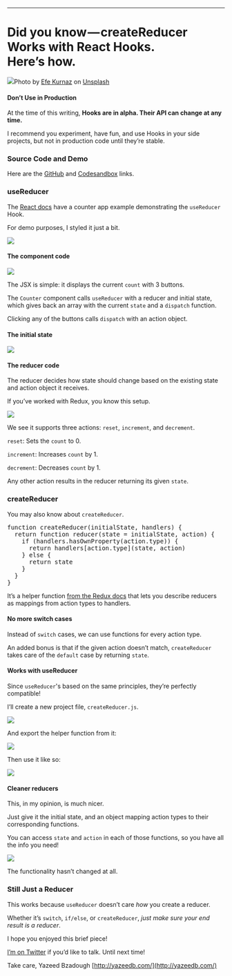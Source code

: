 * * *

# Did you know — createReducer Works with React Hooks. Here’s how.

![](https://cdn-images-1.medium.com/max/1600/1*RNCvaJoz27hcyN3WzHFwNg.jpeg)Photo by [Efe Kurnaz](https://unsplash.com/photos/Rs5BQj5zbf8?utm_source=unsplash&utm_medium=referral&utm_content=creditCopyText) on [Unsplash](https://unsplash.com/search/photos/hooks?utm_source=unsplash&utm_medium=referral&utm_content=creditCopyText)

#### Don’t Use in Production

At the time of this writing, **Hooks are in alpha. Their API can change at any time.**

I recommend you experiment, have fun, and use Hooks in your side projects, but not in production code until they’re stable.

### Source Code and Demo

Here are the [GitHub](https://github.com/yazeedb/react-createReducer-demo/) and [Codesandbox](https://codesandbox.io/s/github/yazeedb/react-createReducer-demo/tree/master/) links.

### useReducer

The [React docs](https://reactjs.org/docs/hooks-reference.html#usereducer) have a counter app example demonstrating the `useReducer` Hook.

For demo purposes, I styled it just a bit.

![](https://cdn-images-1.medium.com/max/1600/1*pe5b5CE-WaFteXtmzHIyHQ.gif)

#### The component code

![](https://cdn-images-1.medium.com/max/1600/1*vwqAHCV11OFG8lrjjz_05g.png)

The JSX is simple: it displays the current `count` with 3 buttons.

The `Counter` component calls `useReducer` with a reducer and initial state, which gives back an array with the current `state` and a `dispatch` function.

Clicking any of the buttons calls `dispatch` with an action object.

#### The initial state

![](https://cdn-images-1.medium.com/max/1600/1*CzA8Zc-Y2f4ATTQRV03w2w.png)

#### The reducer code

The reducer decides how state should change based on the existing state and action object it receives.

If you’ve worked with Redux, you know this setup.

![](https://cdn-images-1.medium.com/max/1600/1*WDNzQEnj2IqfDxhtmdSgpw.png)

We see it supports three actions: `reset`, `increment`, and `decrement`.

`reset`: Sets the `count` to 0.

`increment`: Increases `count` by 1.

`decrement`: Decreases `count` by 1.

Any other action results in the reducer returning its given `state`.

### createReducer

You may also know about `createReducer`.

<pre name="7377" id="7377" class="graf graf--pre graf-after--p">function createReducer(initialState, handlers) {
  return function reducer(state = initialState, action) {
    if (handlers.hasOwnProperty(action.type)) {
      return handlers[action.type](state, action)
    } else {
      return state
    }
  }
}</pre>

It’s a helper function [from the Redux docs](https://redux.js.org/recipes/reducingboilerplate) that lets you describe reducers as mappings from action types to handlers.

#### No more switch cases

Instead of `switch` cases, we can use functions for every action type.

An added bonus is that if the given action doesn’t match, `createReducer` takes care of the `default` case by returning `state`.

#### Works with useReducer

Since `useReducer`'s based on the same principles, they’re perfectly compatible!

I’ll create a new project file, `createReducer.js`.

![](https://cdn-images-1.medium.com/max/1600/1*F6Mc6LYYEioMih5krutO2g.png)

And export the helper function from it:

![](https://cdn-images-1.medium.com/max/1600/1*VQY7hwr2irQeUtC2v546-g.png)

Then use it like so:

![](https://cdn-images-1.medium.com/max/1600/1*l2XXR2nNj-RHeU5TK8GnqA.png)

#### Cleaner reducers

This, in my opinion, is much nicer.

Just give it the initial state, and an object mapping action types to their corresponding functions.

You can access `state` and `action` in each of those functions, so you have all the info you need!

![](https://cdn-images-1.medium.com/max/1600/1*pe5b5CE-WaFteXtmzHIyHQ.gif)

The functionality hasn’t changed at all.

### Still Just a Reducer

This works because `useReducer` doesn’t care _how_ you create a reducer.

Whether it’s `switch`, `if/else`, or `createReducer`, _just make sure your end result is a reducer_.

I hope you enjoyed this brief piece!

[I’m on Twitter](https://twitter.com/yazeedBee) if you’d like to talk. Until next time!

Take care,
Yazeed Bzadough
[http://yazeedb.com/](http://yazeedb.com/)